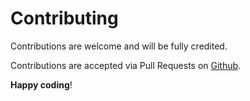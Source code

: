 # Contributing

Contributions are welcome and will be fully credited.

Contributions are accepted via Pull Requests on [Github](https://github.com/kwaadpepper/crud-policies).

**Happy coding**!
